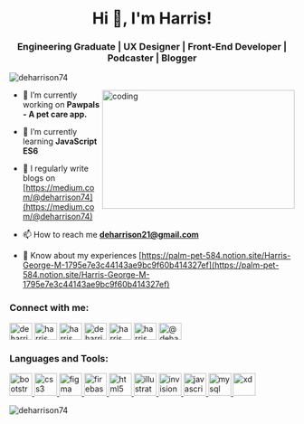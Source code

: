 
<h1 align="center">Hi 👋, I'm Harris!</h1>
<h3 align="center">Engineering Graduate | UX Designer | Front-End Developer | Podcaster | Blogger</h3>

<p align="left"> <img src="https://komarev.com/ghpvc/?username=deharrison74&label=Profile%20views&color=0e75b6&style=flat" alt="deharrison74" /> </p>

<img align="right" height="210" width="340" alt="coding" src="https://kratikal.com/blog/wp-content/uploads/2023/02/key-click-typing-1.gif">

- 🔭 I’m currently working on **Pawpals - A pet care app.**

- 🌱 I’m currently learning **JavaScript ES6**

- 📝 I regularly write blogs on [https://medium.com/@deharrison74](https://medium.com/@deharrison74)

- 📫 How to reach me **deharrison21@gmail.com**

- 📄 Know about my experiences [https://palm-pet-584.notion.site/Harris-George-M-1795e7e3c44143ae9bc9f60b414327ef](https://palm-pet-584.notion.site/Harris-George-M-1795e7e3c44143ae9bc9f60b414327ef)

<h3 align="left">Connect with me:</h3>
<p align="left">
<a href="https://twitter.com/deharrison74" target="blank"><img align="center" src="https://api.iconify.design/fa6-brands:x-twitter.svg?color=%23ffffff" alt="deharrison74" height="30" width="40" /></a>
<a href="https://linkedin.com/in/harris george" target="blank"><img align="center" src="https://api.iconify.design/devicon:linkedin.svg" alt="harris george" height="30" width="40" /></a>
<a href="https://fb.com/harris george" target="blank"><img align="center" src="https://api.iconify.design/devicon:facebook.svg" alt="harris george" height="30" width="40" /></a>
<a href="https://instagram.com/deharrison74" target="blank"><img align="center" src="https://api.iconify.design/skill-icons:instagram.svg" alt="deharrison74" height="30" width="40" /></a>
<a href="https://dribbble.com/harris george" target="blank"><img align="center" src="https://api.iconify.design/logos:dribbble-icon.svg" alt="harris george" height="30" width="40" /></a>
<a href="https://www.behance.net/harris george" target="blank"><img align="center" src="https://api.iconify.design/devicon:behance.svg" alt="harris george" height="30" width="40" /></a>
<a href="https://medium.com/@deharrison74" target="blank"><img align="center" src="https://api.iconify.design/bi:medium.svg?color=%23ffffff" alt="@deharrison74" height="30" width="40" /></a>
</p>

<h3 align="left">Languages and Tools:</h3>
<p align="left"> 
<a href="https://getbootstrap.com" target="_blank" rel="noreferrer"> <img src="https://api.iconify.design/devicon:bootstrap.svg?color=%23888888" alt="bootstrap" width="40" height="40"/> </a> 
<a href="https://www.w3schools.com/css/" target="_blank" rel="noreferrer"> <img src="https://api.iconify.design/devicon:css3.svg?color=%23888888" alt="css3" width="40" height="40"/> </a> 
<a href="https://www.figma.com/" target="_blank" rel="noreferrer"> <img src="https://api.iconify.design/devicon:figma.svg?color=%23888888" alt="figma" width="40" height="40"/> </a> 
<a href="https://firebase.google.com/" target="_blank" rel="noreferrer"> <img src="https://api.iconify.design/vscode-icons:file-type-firebase.svg?color=%23888888" alt="firebase" width="40" height="40"/> </a> 
<a href="https://www.w3.org/html/" target="_blank" rel="noreferrer"> <img src="https://api.iconify.design/devicon:html5.svg?color=%23888888" alt="html5" width="40" height="40"/> </a> 
<a href="https://www.adobe.com/in/products/illustrator.html" target="_blank" rel="noreferrer"> <img src="https://api.iconify.design/skill-icons:illustrator.svg?color=%23888888" alt="illustrator" width="40" height="40"/> </a> 
<a href="https://www.invisionapp.com/" target="_blank" rel="noreferrer"> <img src="https://api.iconify.design/logos:invision-icon.svg?color=%23888888" alt="invision" width="40" height="40"/> </a> 
<a href="https://developer.mozilla.org/en-US/docs/Web/JavaScript" target="_blank" rel="noreferrer"> <img src="https://api.iconify.design/devicon:javascript.svg?color=%23888888" alt="javascript" width="40" height="40"/> </a> 
<a href="https://www.mysql.com/" target="_blank" rel="noreferrer"> <img src="https://api.iconify.design/devicon:mysql-wordmark.svg?color=%23888888" alt="mysql" width="40" height="40"/> </a> 
<a href="https://www.adobe.com/products/xd.html" target="_blank" rel="noreferrer"> <img src="https://api.iconify.design/logos:adobe-xd.svg?color=%23888888"(https://api.iconify.design/bi:medium.svg)" alt="xd" width="40" height="40"/> </a> </p>

<p><img align="center" src="https://github-readme-stats.vercel.app/api/top-langs?username=deharrison74&show_icons=true&locale=en&layout=compact" alt="deharrison74" /></p>
